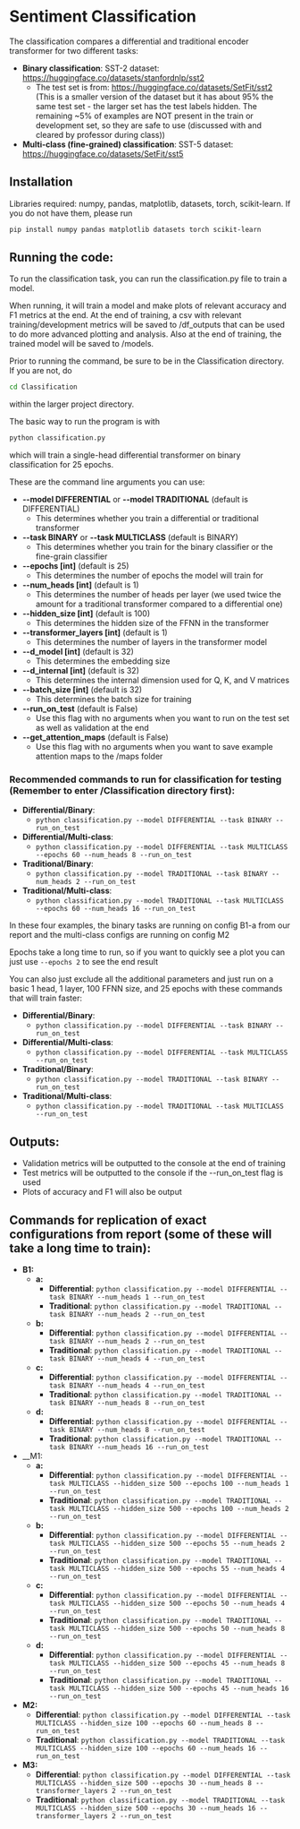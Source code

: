 # Sentiment Classification
The classification compares a differential and traditional encoder transformer for two different tasks:
* __Binary classification__: SST-2 dataset: https://huggingface.co/datasets/stanfordnlp/sst2
  * The test set is from: https://huggingface.co/datasets/SetFit/sst2 (This is a smaller version of the dataset but it has about 95% the same test set - the larger set has the test labels hidden. The remaining ~5% of examples are NOT present in the train or development set, so they are safe to use (discussed with and cleared by professor during class))
* __Multi-class (fine-grained) classification__: SST-5 dataset: https://huggingface.co/datasets/SetFit/sst5

## Installation
Libraries required: numpy, pandas, matplotlib, datasets, torch, scikit-learn.
If you do not have them, please run
```bash
pip install numpy pandas matplotlib datasets torch scikit-learn
```

## Running the code:
To run the classification task, you can run the classification.py file to train a model.

When running, it will train a model and make plots of relevant accuracy and F1 metrics at the end.
At the end of training, a csv with relevant training/development metrics will be saved to /df_outputs that can be used to do more advanced plotting and analysis.
Also at the end of training, the trained model will be saved to /models.

Prior to running the command, be sure to be in the Classification directory. If you are not, do

```bash
cd Classification
```

within the larger project directory.

The basic way to run the program is with
```bash
python classification.py
```
which will train a single-head differential transformer on binary classification for 25 epochs.

These are the command line arguments you can use:
* __--model DIFFERENTIAL__ or __--model TRADITIONAL__ (default is DIFFERENTIAL)
  * This determines whether you train a differential or traditional transformer
* __--task BINARY__ or __--task MULTICLASS__ (default is BINARY)
  * This determines whether you train for the binary classifier or the fine-grain classifier
* __--epochs [int]__ (default is 25)
  * This determines the number of epochs the model will train for
* __--num_heads [int]__ (default is 1)
  * This determines the number of heads per layer (we used twice the amount for a traditional transformer compared to a differential one)
* __--hidden_size [int]__ (default is 100)
  * This determines the hidden size of the FFNN in the transformer
* __--transformer_layers [int]__ (default is 1)
  * This determines the number of layers in the transformer model
* __--d_model [int]__ (default is 32)
  * This determines the embedding size
* __--d_internal [int]__ (default is 32)
  * This determines the internal dimension used for Q, K, and V matrices
* __--batch_size [int]__ (default is 32)
  * This determines the batch size for training
* __--run_on_test__ (default is False)
  * Use this flag with no arguments when you want to run on the test set as well as validation at the end
* __--get_attention_maps__ (default is False)
  * Use this flag with no arguments when you want to save example attention maps to the /maps folder

### Recommended commands to run for classification for testing (Remember to enter /Classification directory first):
* __Differential/Binary__:
  * `python classification.py --model DIFFERENTIAL --task BINARY --run_on_test`
* __Differential/Multi-class__:
  * `python classification.py --model DIFFERENTIAL --task MULTICLASS --epochs 60 --num_heads 8 --run_on_test`
* __Traditional/Binary__:
  * `python classification.py --model TRADITIONAL --task BINARY --num_heads 2 --run_on_test`
* __Traditional/Multi-class__:
  * `python classification.py --model TRADITIONAL --task MULTICLASS --epochs 60 --num_heads 16 --run_on_test`

In these four examples, the binary tasks are running on config B1-a from our report and the multi-class configs are running on config M2

Epochs take a long time to run, so if you want to quickly see a plot you can just use `--epochs 2` to see the end result

You can also just exclude all the additional parameters and just run on a basic 1 head, 1 layer, 100 FFNN size, and 25 epochs with these commands that will train faster:

* __Differential/Binary__:
  * `python classification.py --model DIFFERENTIAL --task BINARY --run_on_test`
* __Differential/Multi-class__:
  * `python classification.py --model DIFFERENTIAL --task MULTICLASS --run_on_test`
* __Traditional/Binary__:
  * `python classification.py --model TRADITIONAL --task BINARY --run_on_test`
* __Traditional/Multi-class__:
  * `python classification.py --model TRADITIONAL --task MULTICLASS --run_on_test`


## Outputs:
* Validation metrics will be outputted to the console at the end of training
* Test metrics will be outputted to the console if the --run_on_test flag is used
* Plots of accuracy and F1 will also be output

## Commands for replication of exact configurations from report (some of these will take a long time to train):
* __B1:__
  * __a:__
    * __Differential__: `python classification.py --model DIFFERENTIAL --task BINARY --num_heads 1 --run_on_test`
    * __Traditional__: `python classification.py --model TRADITIONAL --task BINARY --num_heads 2 --run_on_test`
  * __b:__
    * __Differential__: `python classification.py --model DIFFERENTIAL --task BINARY --num_heads 2 --run_on_test`
    * __Traditional__: `python classification.py --model TRADITIONAL --task BINARY --num_heads 4 --run_on_test`
  * __c:__
    * __Differential__: `python classification.py --model DIFFERENTIAL --task BINARY --num_heads 4 --run_on_test`
    * __Traditional__: `python classification.py --model TRADITIONAL --task BINARY --num_heads 8 --run_on_test`
  * __d:__
    * __Differential__: `python classification.py --model DIFFERENTIAL --task BINARY --num_heads 8 --run_on_test`
    * __Traditional__: `python classification.py --model TRADITIONAL --task BINARY --num_heads 16 --run_on_test`
* __M1:
  * __a:__
    * __Differential__: `python classification.py --model DIFFERENTIAL --task MULTICLASS --hidden_size 500 --epochs 100 --num_heads 1 --run_on_test`
    * __Traditional__: `python classification.py --model TRADITIONAL --task MULTICLASS --hidden_size 500 --epochs 100 --num_heads 2 --run_on_test`
  * __b:__
    * __Differential__: `python classification.py --model DIFFERENTIAL --task MULTICLASS --hidden_size 500 --epochs 55 --num_heads 2 --run_on_test`
    * __Traditional__: `python classification.py --model TRADITIONAL --task MULTICLASS --hidden_size 500 --epochs 55 --num_heads 4 --run_on_test`
  * __c:__
    * __Differential__: `python classification.py --model DIFFERENTIAL --task MULTICLASS --hidden_size 500 --epochs 50 --num_heads 4 --run_on_test`
    * __Traditional__: `python classification.py --model TRADITIONAL --task MULTICLASS --hidden_size 500 --epochs 50 --num_heads 8 --run_on_test`
  * __d:__
    * __Differential__: `python classification.py --model DIFFERENTIAL --task MULTICLASS --hidden_size 500 --epochs 45 --num_heads 8 --run_on_test`
    * __Traditional__: `python classification.py --model TRADITIONAL --task MULTICLASS --hidden_size 500 --epochs 45 --num_heads 16 --run_on_test`
* __M2:__
    * __Differential__: `python classification.py --model DIFFERENTIAL --task MULTICLASS --hidden_size 100 --epochs 60 --num_heads 8 --run_on_test`
    * __Traditional__: `python classification.py --model TRADITIONAL --task MULTICLASS --hidden_size 100 --epochs 60 --num_heads 16 --run_on_test`
* __M3:__
    * __Differential__: `python classification.py --model DIFFERENTIAL --task MULTICLASS --hidden_size 500 --epochs 30 --num_heads 8 --transformer_layers 2 --run_on_test`
    * __Traditional__: `python classification.py --model TRADITIONAL --task MULTICLASS --hidden_size 500 --epochs 30 --num_heads 16 --transformer_layers 2 --run_on_test`